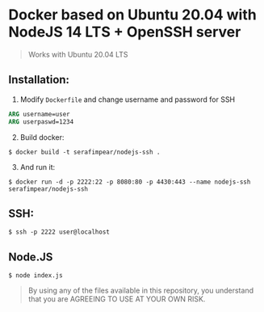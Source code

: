 # Docker based on Ubuntu 20.04 with NodeJS 14 LTS + OpenSSH server
> Works with Ubuntu 20.04 LTS

## Installation:
1. Modify `Dockerfile` and change username and password for SSH
```dockerfile
ARG username=user
ARG userpaswd=1234
```
2. Build docker:
```
$ docker build -t serafimpear/nodejs-ssh .
```
3. And run it:
```
$ docker run -d -p 2222:22 -p 8080:80 -p 4430:443 --name nodejs-ssh serafimpear/nodejs-ssh
```

## SSH:
```
$ ssh -p 2222 user@localhost
```

## Node.JS
```
$ node index.js
```

> By using any of the files available in this repository, you understand that you are AGREEING TO USE AT YOUR OWN RISK.

